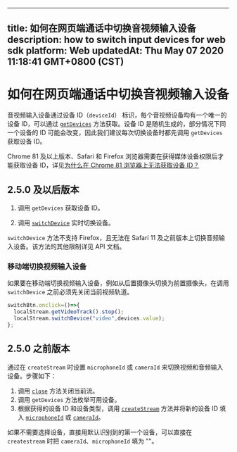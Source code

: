 
---
title: 如何在网页端通话中切换音视频输入设备
description: how to switch input devices for web sdk
platform: Web
updatedAt: Thu May 07 2020 11:18:41 GMT+0800 (CST)
---
# 如何在网页端通话中切换音视频输入设备
音视频输入设备通过设备 ID（`deviceId`） 标识，每个音视频设备均有一个唯一的设备 ID，可以通过 [`getDevices`](https://docs.agora.io/cn/Interactive%20Broadcast/API%20Reference/web/globals.html#getdevices) 方法获取。设备 ID 是随机生成的，部分情况下同一个设备的 ID 可能会改变，因此我们建议每次切换设备时都先调用  `getDevices` 获取设备 ID。

<div class="alert note">Chrome 81 及以上版本、Safari 和 Firefox 浏览器需要在获得媒体设备权限后才能获取设备 ID，详见<a href="https://docs.agora.io/cn/faq/empty_deviceId">为什么在 Chrome 81 浏览器上无法获取设备 ID？</a></div>

## 2.5.0 及以后版本

1. 调用 `getDevices` 获取设备 ID。

2. 调用 [`switchDevice`](https://docs.agora.io/cn/Interactive%20Broadcast/API%20Reference/web/interfaces/agorartc.stream.html#switchdevice) 实时切换设备。

<div class="alert note"><code>switchDevice</code> 方法不支持 Firefox，且无法在 Safari 11 及之前版本上切换音频输入设备。该方法的其他限制详见 API 文档。</div>

### 移动端切换视频输入设备

如果要在移动端切换视频输入设备，例如从后置摄像头切换为前置摄像头，在调用 `switchDevice` 之前必须先关闭当前视频轨道。

``` javascript
switchBtn.onclick=()=>{
  localStream.getVideoTrack().stop();
  localStream.switchDevice("video",devices.value);
};
```

## 2.5.0 之前版本

通过在 `createStream` 时设置 `microphoneId` 或 `cameraId` 来切换视频和音频输入设备。步骤如下：

 1. 调用 [`close`](https://docs.agora.io/cn/Interactive%20Broadcast/API%20Reference/web/interfaces/agorartc.stream.html#close) 方法关闭当前流。
 2. 调用 `getDevices` 方法枚举可用设备。
 3. 根据获得的设备 ID 和设备类型，调用 [`createStream`](https://docs.agora.io/cn/Interactive%20Broadcast/API%20Reference/web/globals.html#createstream) 方法并将新的设备 ID 填入 [`microphoneId`](https://docs.agora.io/cn/Interactive%20Broadcast/API%20Reference/web/interfaces/agorartc.streamspec.html#microphoneid) 或 [`cameraId`](https://docs.agora.io/cn/Interactive%20Broadcast/API%20Reference/web/interfaces/agorartc.streamspec.html#cameraid)。

如果不需要选择设备，直接用默认识别到的第一个设备，可以直接在 `createstream` 时把 `cameraId`、`microphoneId` 填为 ""。

